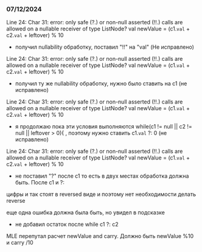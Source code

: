### 07/12/2024
Line 24: Char 31: error: only safe (?.) or non-null asserted (!!.) calls are allowed on a nullable receiver of type ListNode?
val newValue = (c1.`val` + c2.`val` + leftover) % 10 
- получил nullability обработку, поставил "!!" на "val" (Не исправлено)

Line 24: Char 31: error: only safe (?.) or non-null asserted (!!.) calls are allowed on a nullable receiver of type ListNode?
val newValue = (c1.`val` + c2.`val` + leftover) % 10 
- получил ту же nullability обработку, нужно было ставить на c1 (не исправлено)

Line 24: Char 31: error: only safe (?.) or non-null asserted (!!.) calls are allowed on a nullable receiver of type ListNode?
val newValue = (c1.`val` + c2.`val` + leftover) % 10 
- я продолжаю пока эти условия выполняются  while(c1 != null || c2 != null || leftover > 0){
, поэтому нужно ставить c1.`val` ?: 0 (не исправлено)

Line 24: Char 31: error: only safe (?.) or non-null asserted (!!.) calls are allowed on a nullable receiver of type ListNode?
val newValue = (c1.`val` + c2.`val` + leftover) % 10 
- не поставил "?" после c1 то есть в двух местах обработка должна быть.
После c1 и ?:

цифры и так стоят в reversed виде и поэтому нет необходимости делать reverse

еще одна ошибка должна была быть, но увидел в подсказке
- не добавил остаток после while c1 ?: c2

MLE
перепутал расчет newValue and carry. Должно быть newValue %10 и carry /10 
